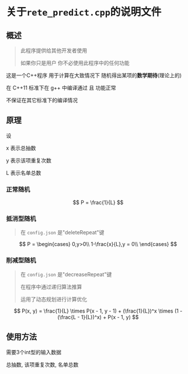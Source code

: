 # 关于`rete_predict.cpp`的说明文件
## 概述
> 此程序提供给其他开发者使用
> 
> 如果你只是用户 你不必使用此程序中的任何功能

这是一个C++程序 用于计算在大致情况下 随机得出某项的**数学期待**(理论上的)

在 C++11 标准下在 g++ 中编译通过 且 功能正常

不保证在其它标准下的编译情况

## 原理
设

x 表示总抽数

y 表示该项重复次数

L 表示名单总数
### 正常随机

$$
P = \frac{1}{L}
$$

### 抵消型随机
> 在 `config.json` 是"deleteRepeat"键

$$
P =  \begin{cases}
 0,y>0\\
 1-\frac{x}{L},y = 0\\
 \end{cases}
$$

### 削减型随机
> 在 `config.json` 是"decreaseRepeat"键
> 
> 在程序中通过递归算法推算
> 
> 运用了动态规划进行计算优化

$$
P(x, y) = \frac{1}{L} \times P(x - 1, y - 1) + (\frac{1}{L})^x \times (1 - (\frac{L - 1}{L})^x) + P(x - 1, y)
$$

## 使用方法
需要3个int型的输入数据

总抽数, 该项重复次数, 名单总数